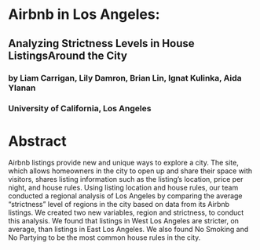 # Airbnb in Los Angeles: 
## Analyzing Strictness Levels in House ListingsAround the City
### by Liam Carrigan, Lily Damron, Brian Lin, Ignat Kulinka, Aida Ylanan
### University of California, Los Angeles

# Abstract
Airbnb listings provide new and unique ways to explore a city. The site, which allows homeowners in the city to open up and share their space with visitors, shares listing information such as the listing’s location, price per night, and house rules. Using listing location and house rules, our team conducted a regional analysis of Los Angeles by comparing the average “strictness” level of regions in the city based on data from its Airbnb listings. We created two new variables, region and strictness, to conduct this analysis. We found that listings in West Los Angeles are stricter, on average, than listings in East Los Angeles. We also found No Smoking and No Partying to be the most common house rules in the city.

